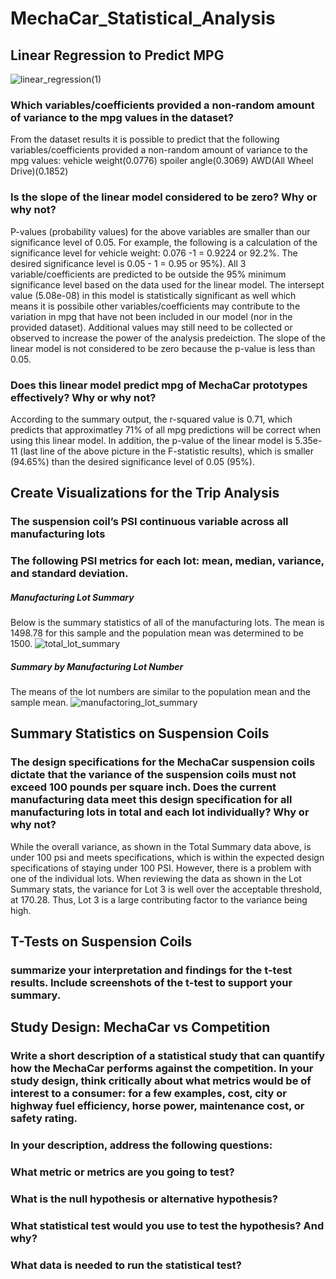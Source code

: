 # MechaCar_Statistical_Analysis
## Linear Regression to Predict MPG
![linear_regression(1)](https://user-images.githubusercontent.com/33900637/156914158-9d093fb4-f2d2-43d4-b83c-a8cacca84a55.png)

### Which variables/coefficients provided a non-random amount of variance to the mpg values in the dataset?
From the dataset results it is possible to predict that the following variables/coefficients provided a non-random amount of variance to the mpg values:
vehicle weight(0.0776)
spoiler angle(0.3069)
AWD(All Wheel Drive)(0.1852)

### Is the slope of the linear model considered to be zero? Why or why not?
P-values (probability values) for the above variables are smaller than our significance level of 0.05. For example, the following is a calculation of the significance level for vehicle weight: 0.076 -1 = 0.9224 or 92.2%. The desired significance level is 0.05 - 1 = 0.95 or 95%). All 3 variable/coefficients are predicted to be outside the 95% minimum significance level based on the data used for the linear model. The intersept value (5.08e-08) in this model is statistically significant as well which means it is possibile other variables/coefficients may contribute to the variation in mpg that have not been included in our model (nor in the provided dataset). Additional values may still need to be collected or observed to increase the power of the analysis predeiction. The slope of the linear model is not considered to be zero because the p-value is less than 0.05.

### Does this linear model predict mpg of MechaCar prototypes effectively? Why or why not?
According to the summary output, the r-squared value is 0.71, which predicts that approximatley 71% of all mpg predictions will be correct when using this linear model. In addition, the p-value of the linear model is 5.35e-11 (last line of the above picture in the F-statistic results), which is smaller (94.65%) than the desired significance level of 0.05 (95%).

## Create Visualizations for the Trip Analysis 
### The suspension coil’s PSI continuous variable across all manufacturing lots
### The following PSI metrics for each lot: mean, median, variance, and standard deviation.
##### Manufacturing Lot Summary
Below is the summary statistics of all of the manufacturing lots. The mean is 1498.78 for this sample and the population mean was determined to be 1500.
![total_lot_summary](https://user-images.githubusercontent.com/33900637/156914750-c2feade7-7211-4613-bda6-2e558a6b30cd.png)

##### Summary by Manufacturing Lot Number
The means of the lot numbers are similar to the population mean and the sample mean.
![manufactoring_lot_summary](https://user-images.githubusercontent.com/33900637/156914755-de85718d-34f5-41a8-bbec-9cdb726d0198.png)

## Summary Statistics on Suspension Coils
### The design specifications for the MechaCar suspension coils dictate that the variance of the suspension coils must not exceed 100 pounds per square inch. Does the current manufacturing data meet this design specification for all manufacturing lots in total and each lot individually? Why or why not?
While the overall variance, as shown in the Total Summary data above, is under 100 psi and meets specifications, which is within the expected design specifications of staying under 100 PSI. However, there is a problem with one of the individual lots. When reviewing the data as shown in the Lot Summary stats, the variance for Lot 3 is well over the acceptable threshold, at 170.28. Thus, Lot 3 is a large contributing factor to the variance being high. 

## T-Tests on Suspension Coils
### summarize your interpretation and findings for the t-test results. Include screenshots of the t-test to support your summary.

## Study Design: MechaCar vs Competition
### Write a short description of a statistical study that can quantify how the MechaCar performs against the competition. In your study design, think critically about what metrics would be of interest to a consumer: for a few examples, cost, city or highway fuel efficiency, horse power, maintenance cost, or safety rating.
### In your description, address the following questions:
### What metric or metrics are you going to test?
### What is the null hypothesis or alternative hypothesis?
### What statistical test would you use to test the hypothesis? And why?
### What data is needed to run the statistical test?
